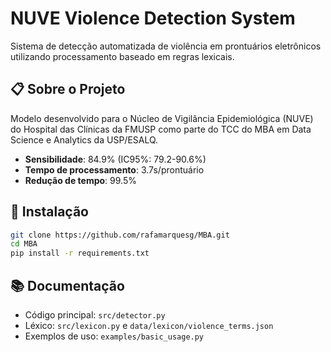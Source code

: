 # NUVE Violence Detection System

Sistema de detecção automatizada de violência em prontuários eletrônicos utilizando processamento baseado em regras lexicais.

## 📋 Sobre o Projeto

Modelo desenvolvido para o Núcleo de Vigilância Epidemiológica (NUVE) do Hospital das Clínicas da FMUSP como parte do TCC do MBA em Data Science e Analytics da USP/ESALQ.

- **Sensibilidade**: 84.9% (IC95%: 79.2-90.6%)
- **Tempo de processamento**: 3.7s/prontuário
- **Redução de tempo**: 99.5%

## 🚀 Instalação

```bash
git clone https://github.com/rafamarquesg/MBA.git
cd MBA
pip install -r requirements.txt
```

## 📚 Documentação

- Código principal: `src/detector.py`
- Léxico: `src/lexicon.py` e `data/lexicon/violence_terms.json`
- Exemplos de uso: `examples/basic_usage.py`
